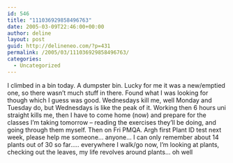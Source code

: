 ```yaml
---
id: 546
title: "111036929858496763"
date: 2005-03-09T22:46:00+00:00
author: deline
layout: post
guid: http://delineneo.com/?p=431
permalink: /2005/03/111036929858496763/
categories:
  - Uncategorized
---
```

I climbed in a bin today. A dumpster bin. Lucky for me it was a new/emptied one, so there wasn&#8217;t much stuff in there. Found what I was looking for though which I guess was good. Wednesdays kill me, well Monday and Tuesday do, but Wednesdays is like the peak of it. Working then 6 hours uni straight kills me, then I have to come home (now) and prepare for the classes I&#8217;m taking tomorrow &#8211; reading the exercises they&#8217;ll be doing, and going through them myself. Then on Fri PMQA. Argh first Plant ID test next week, please help me someone&#8230; anyone&#8230; I can only remember about 14 plants out of 30 so far&#8230;.. everywhere I walk/go now, I&#8217;m looking at plants, checking out the leaves, my life revolves around plants&#8230; oh well